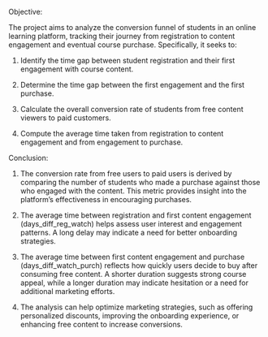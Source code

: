Objective:

The project aims to analyze the conversion funnel of students in an online learning platform, tracking their journey from registration to content engagement and eventual course purchase. Specifically, it seeks to:

1. Identify the time gap between student registration and their first engagement with course content.

2. Determine the time gap between the first engagement and the first purchase.

3. Calculate the overall conversion rate of students from free content viewers to paid customers.

4. Compute the average time taken from registration to content engagement and from engagement to purchase.




Conclusion:

1. The conversion rate from free users to paid users is derived by comparing the number of students who made a purchase against those who engaged with the content. This metric provides insight into the platform’s effectiveness in encouraging purchases.
 
2. The average time between registration and first content engagement (days_diff_reg_watch) helps assess user interest and engagement patterns. A long delay may indicate a need for better onboarding strategies.

3. The average time between first content engagement and purchase (days_diff_watch_purch) reflects how quickly users decide to buy after consuming free content. A shorter duration suggests strong course appeal, while a longer duration may indicate hesitation or a need for additional marketing efforts.
 
4. The analysis can help optimize marketing strategies, such as offering personalized discounts, improving the onboarding experience, or enhancing free content to increase conversions.
